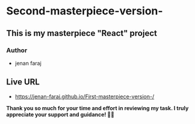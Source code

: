 # Second-masterpiece-version-
## This is my masterpiece "React" project
### Author
- jenan faraj
## Live URL
- https://jenan-faraj.github.io/First-masterpiece-version-/

**Thank you so much for your time and effort in reviewing my task. I truly appreciate your support and guidance! 🙏🌟**
